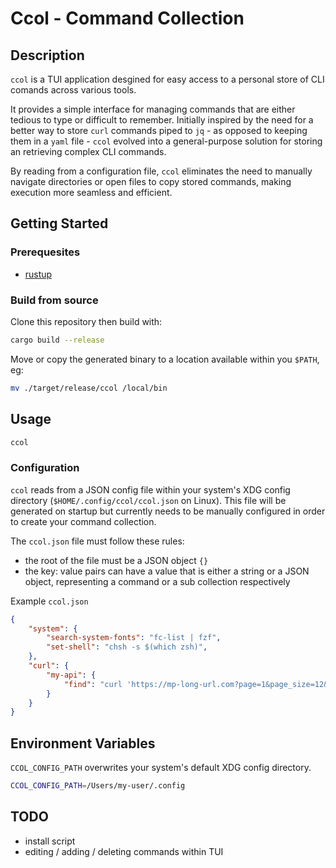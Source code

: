 # Ccol - Command Collection

## Description

`ccol` is a TUI application desgined for easy access to a personal store of CLI comands across various tools.

It provides a simple interface for managing commands that are either tedious to type or difficult to remember. 
Initially inspired by the need for a better way to store `curl` commands piped to `jq` - as opposed to keeping them
in a `yaml` file - `ccol` evolved into a general-purpose solution for storing an retrieving complex CLI commands.

By reading from a configuration file, `ccol` eliminates the need to manually navigate directories or open files to 
copy stored commands, making execution more seamless and efficient.

## Getting Started

### Prerequesites

- [rustup](https://doc.rust-lang.org/cargo/getting-started/installation.html)

### Build from source

Clone this repository then build with:
```bash
cargo build --release
```
Move or copy the generated binary to a location available within you `$PATH`, eg:
```bash
mv ./target/release/ccol /local/bin
```

## Usage

```bash
ccol
```

### Configuration

`ccol` reads from a JSON config file within your system's XDG config directory (`$HOME/.config/ccol/ccol.json` on Linux).
This file will be generated on startup but currently needs to be manually configured in order to create your command collection.

The `ccol.json` file must follow these rules:
- the root of the file must be a JSON object `{}`
- the key: value pairs can have a value that is either a string or a JSON object, representing a command or a sub collection respectively

Example `ccol.json`
```json
{
    "system": {
        "search-system-fonts": "fc-list | fzf",
        "set-shell": "chsh -s $(which zsh)",
    },
    "curl": {
        "my-api": {
            "find": "curl 'https://mp-long-url.com?page=1&page_size=12&sort=price-asc"
        }
    }
}
```

## Environment Variables

`CCOL_CONFIG_PATH` overwrites your system's default XDG config directory.

```bash
CCOL_CONFIG_PATH=/Users/my-user/.config
```

## TODO

- install script
- editing / adding / deleting commands within TUI

